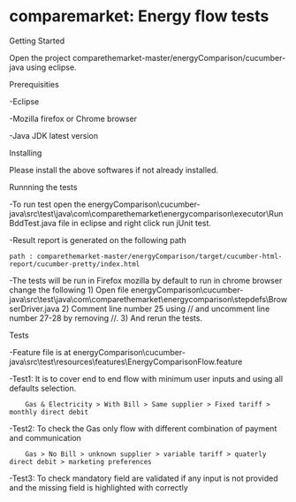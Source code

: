 # comparemarket: Energy flow tests

Getting Started

Open the project comparethemarket-master/energyComparison/cucumber-java using eclipse.


Prerequisities

-Eclipse

-Mozilla firefox or Chrome browser

-Java JDK latest version


Installing

Please install the above softwares if not already installed.


Runnning the tests

-To run test open the energyComparison\cucumber-java\src\test\java\com\comparethemarket\energycomparison\executor\RunBddTest.java file in eclipse 
 and right click run jUnit test.

-Result report is generated on the following path

	path : comparethemarket-master/energyComparison/target/cucumber-html-report/cucumber-pretty/index.html

-The tests will be run in Firefox mozilla by default to run in chrome browser change the following
	1) Open file energyComparison\cucumber-java\src\test\java\com\comparethemarket\energycomparison\stepdefs\BrowserDriver.java
	2) Comment line number 25 using // and uncomment line number 27-28 by removing //.
	3) And rerun the tests.
	
  
Tests

-Feature file is at energyComparison\cucumber-java\src\test\resources\features\EnergyComparisonFlow.feature

-Test1: It is to cover end to end flow with minimum user inputs and using all defaults selection.

        Gas & Electricity > With Bill > Same supplier > Fixed tariff > monthly direct debit
	
-Test2: To check the Gas only flow with different combination of payment and communication

        Gas > No Bill > unknown supplier > variable tariff > quaterly direct debit > marketing preferences
	
-Test3: To check mandatory field are validated if any input is not provided and the missing field is highlighted with correctly
